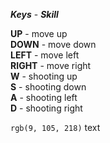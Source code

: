 ***Keys*** - ***Skill*** 

**UP** - move up  
**DOWN** - move down   
**LEFT** - move left  
**RIGHT** - move right  
**W** - shooting up  
**S** - shooting down   
**A** - shooting left   
**D** - shooting right   


`rgb(9, 105, 218)` text

